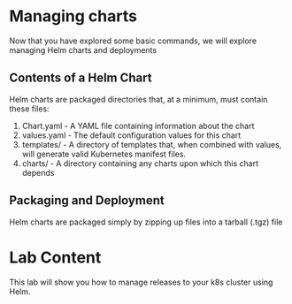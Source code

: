 # Managing charts

Now that you have explored some basic commands, we will explore managing Helm charts and deployments

## Contents of a Helm Chart
Helm charts are packaged directories that, at a minimum, must contain these files:
1. Chart.yaml - A YAML file containing information about the chart
1. values.yaml - The default configuration values for this chart
1. templates/ - A directory of templates that, when combined with values, will generate valid Kubernetes manifest files.
1. charts/ - A directory containing any charts upon which this chart depends

## Packaging and Deployment
Helm charts are packaged simply by zipping up files into a tarball (.tgz) file

# Lab Content

This lab will show you how to manage releases to your k8s cluster using Helm.
